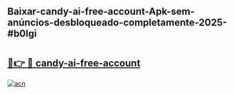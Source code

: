 ## Baixar-candy-ai-free-account-Apk-sem-anúncios-desbloqueado-completamente-2025-#b0lgi

# <h2><a href="https://ainizakaria.my?title=candy-ai-free-account&ref=22M">🔗👉 🔴 candy-ai-free-account</a></h2>

[![acn](https://github.com/user-attachments/assets/0f9c940e-d8b0-45ae-aac7-cd30a18b3e1c)](https://ainizakaria.my?title=candy-ai-free-account&ref=22M)

